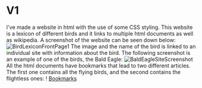 # V1
I've made a website in html with the use of some CSS styling. This website is a lexicon of different birds and it links to multiple html documents as well as wikipedia. A screenshot of the website can be seen down below:
![BirdLexiconFrontPage1](https://user-images.githubusercontent.com/62332972/77065881-61a5c280-69e2-11ea-848f-8746658dee41.JPG)
The image and the name of the bird is linked to an individual site with information about the bird. The following screenshot is an example of one of the birds, the Bald Eagle:
![BaldEagleSiteScreenshot](https://user-images.githubusercontent.com/62332972/77065520-c1e83480-69e1-11ea-8dea-32b07129252b.JPG)
All the html documents have bookmarks that lead to two different articles. The first one contains all the flying birds, and the second contains the flightless ones: !
[Bookmarks](https://user-images.githubusercontent.com/62332972/77066023-aa5d7b80-69e2-11ea-96ff-cd07cc90e96f.JPG)
